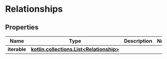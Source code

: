 
# Relationships

## Properties
Name | Type | Description | Notes
------------ | ------------- | ------------- | -------------
**iterable** | [**kotlin.collections.List&lt;Relationship&gt;**](Relationship.md) |  | 



